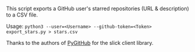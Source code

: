 This script exports a GitHub user's starred repositories (URL & description) to a CSV file.

Usage: `python3 --user=<Username> --github-token=<Token> export_stars.py > stars.csv`

Thanks to the authors of [PyGitHub](https://github.com/PyGithub/PyGithub) for the slick client library.
